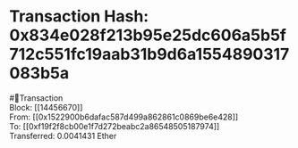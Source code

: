 
Transaction Hash: 0x834e028f213b95e25dc606a5b5f712c551fc19aab31b9d6a1554890317083b5a
====================================================================================
  
#💸Transaction  
Block: [[14456670]]  
From: [[0x1522900b6dafac587d499a862861c0869be6e428]]  
To: [[0xf19f2f8cb00e1f7d272beabc2a86548505187974]]  
Transferred: 0.0041431 Ether